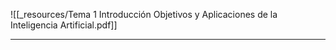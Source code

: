 ![[_resources/Tema 1 Introducción Objetivos y Aplicaciones de la Inteligencia Artificial.pdf]]

---

